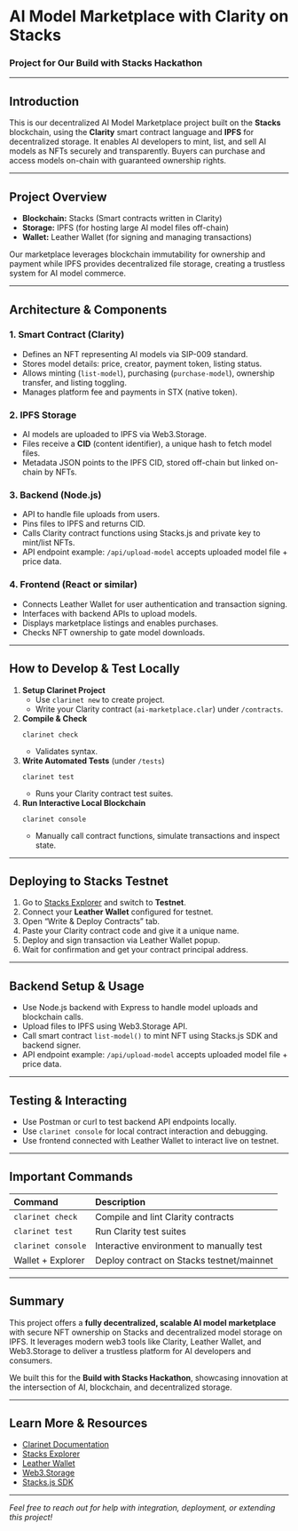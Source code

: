 # AI Model Marketplace with Clarity on Stacks

### Project for Our Build with Stacks Hackathon

---

## Introduction

This is our decentralized AI Model Marketplace project built on the **Stacks** blockchain, using the **Clarity** smart contract language and **IPFS** for decentralized storage. It enables AI developers to mint, list, and sell AI models as NFTs securely and transparently. Buyers can purchase and access models on-chain with guaranteed ownership rights.

---

## Project Overview

* **Blockchain:** Stacks (Smart contracts written in Clarity)
* **Storage:** IPFS (for hosting large AI model files off-chain)
* **Wallet:** Leather Wallet (for signing and managing transactions)

Our marketplace leverages blockchain immutability for ownership and payment while IPFS provides decentralized file storage, creating a trustless system for AI model commerce.

---

## Architecture & Components

### 1. Smart Contract (Clarity)

* Defines an NFT representing AI models via SIP-009 standard.
* Stores model details: price, creator, payment token, listing status.
* Allows minting (`list-model`), purchasing (`purchase-model`), ownership transfer, and listing toggling.
* Manages platform fee and payments in STX (native token).

### 2. IPFS Storage

* AI models are uploaded to IPFS via Web3.Storage.
* Files receive a **CID** (content identifier), a unique hash to fetch model files.
* Metadata JSON points to the IPFS CID, stored off-chain but linked on-chain by NFTs.

### 3. Backend (Node.js)

* API to handle file uploads from users.
* Pins files to IPFS and returns CID.
* Calls Clarity contract functions using Stacks.js and private key to mint/list NFTs.
* API endpoint example: `/api/upload-model` accepts uploaded model file + price data.

### 4. Frontend (React or similar)

* Connects Leather Wallet for user authentication and transaction signing.
* Interfaces with backend APIs to upload models.
* Displays marketplace listings and enables purchases.
* Checks NFT ownership to gate model downloads.

---

## How to Develop & Test Locally

1.  **Setup Clarinet Project**
    * Use `clarinet new` to create project.
    * Write your Clarity contract (`ai-marketplace.clar`) under `/contracts`.
2.  **Compile & Check**
    ```
    clarinet check
    ```
    * Validates syntax.
3.  **Write Automated Tests** (under `/tests`)
    ```
    clarinet test
    ```
    * Runs your Clarity contract test suites.
4.  **Run Interactive Local Blockchain**
    ```
    clarinet console
    ```
    * Manually call contract functions, simulate transactions and inspect state.

---

## Deploying to Stacks Testnet

1.  Go to [Stacks Explorer](https://explorer.stacks.co/) and switch to **Testnet**.
2.  Connect your **Leather Wallet** configured for testnet.
3.  Open “Write & Deploy Contracts” tab.
4.  Paste your Clarity contract code and give it a unique name.
5.  Deploy and sign transaction via Leather Wallet popup.
6.  Wait for confirmation and get your contract principal address.

---

## Backend Setup & Usage

* Use Node.js backend with Express to handle model uploads and blockchain calls.
* Upload files to IPFS using Web3.Storage API.
* Call smart contract `list-model()` to mint NFT using Stacks.js SDK and backend signer.
* API endpoint example: `/api/upload-model` accepts uploaded model file + price data.

---

## Testing & Interacting

* Use Postman or curl to test backend API endpoints locally.
* Use `clarinet console` for local contract interaction and debugging.
* Use frontend connected with Leather Wallet to interact live on testnet.

---

## Important Commands

| Command | Description |
| :--- | :--- |
| `clarinet check` | Compile and lint Clarity contracts |
| `clarinet test` | Run Clarity test suites |
| `clarinet console` | Interactive environment to manually test |
| Wallet + Explorer | Deploy contract on Stacks testnet/mainnet |

---

## Summary

This project offers a **fully decentralized, scalable AI model marketplace** with secure NFT ownership on Stacks and decentralized model storage on IPFS. It leverages modern web3 tools like Clarity, Leather Wallet, and Web3.Storage to deliver a trustless platform for AI developers and consumers.

We built this for the **Build with Stacks Hackathon**, showcasing innovation at the intersection of AI, blockchain, and decentralized storage.

---

## Learn More & Resources

* [Clarinet Documentation](https://docs.clarinet.io/)
* [Stacks Explorer](https://explorer.stacks.co/)
* [Leather Wallet](https://leatherwallet.com/)
* [Web3.Storage](https://web3.storage/)
* [Stacks.js SDK](https://docs.blockstack.org/stacks-blockchain/api-reference/javascript)

---

*Feel free to reach out for help with integration, deployment, or extending this project!*
